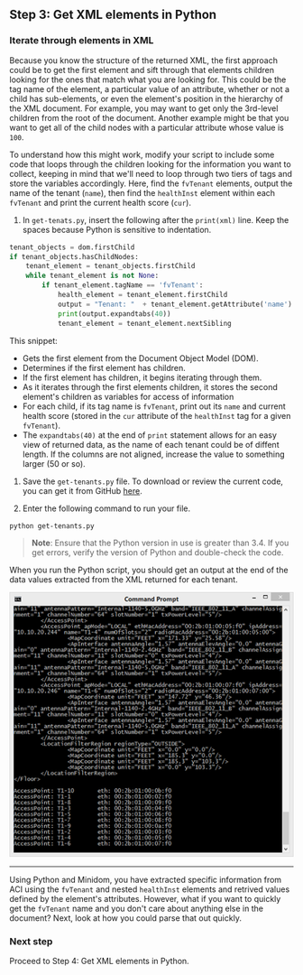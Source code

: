 ## Step 3: Get XML elements in Python

### Iterate through elements in XML

Because you know the structure of the returned XML, the first approach could be to get the first element and sift through that elements children looking for the ones that match what you are looking for. This could be the tag name of the element, a particular value of an attribute, whether or not a child has sub-elements, or even the element's position in the hierarchy of the XML document. For example, you may want to get only the 3rd-level children from the root of the document. Another example might be that you want to get all of the child nodes with a particular attribute whose value is `100`.

To understand how this might work, modify your script to include some code that loops through the children looking for the information you want to collect, keeping in mind that we'll need to loop through two tiers of tags and store the variables accordingly. Here, find the `fvTenant` elements, output the name of the tenant (`name`), then find the `healthInst` element within each `fvTenant` and print the current health score (`cur`).

1. In `get-tenats.py`, insert the following after the `print(xml)` line. Keep the spaces because Python is sensitive to indentation.
```python
tenant_objects = dom.firstChild
if tenant_objects.hasChildNodes:
    tenant_element = tenant_objects.firstChild
    while tenant_element is not None:
        if tenant_element.tagName == 'fvTenant':
            health_element = tenant_element.firstChild
            output = "Tenant: "  + tenant_element.getAttribute('name') + '\t Health Score: ' + health_element.getAttribute('cur')
            print(output.expandtabs(40))
            tenant_element = tenant_element.nextSibling
```
This snippet:
-  Gets the first element from the Document Object Model (DOM).
-  Determines if the first element has children.
-  If the first element has children, it begins iterating through them.
- As it iterates through the first elements children, it stores the second element's children as variables for access of information
-  For each child, if its tag name is `fvTenant`, print out its `name` and current health score (stored in the `cur` attribute of the `healthInst` tag for a given `fvTenant`).
-  The `expandtabs(40)` at the end of `print` statement allows for an easy view of returned data, as the name of each tenant could be of diffent length.  If the columns are not aligned, increase the value to something larger (50 or so).


1. Save the `get-tenants.py` file. To download or review the current code, you can get it from GitHub <a href="https://github.com/CiscoDevNet/coding-skills-sample-code/blob/master/coding201-parsing-xml/get-ap-xml-3.py" target="_blank">here</a>.

2. Enter the following command to run your file.
```
python get-tenants.py
```
> **Note**: Ensure that the Python version in use is greater than 3.4.  If you get errors, verify the version of Python and double-check the code.

When you run the Python script, you should get an output at the end of the data values extracted from the XML returned for each tenant.

![](assets/images/xml-output-parse-001.png)

----------

Using Python and Minidom, you have extracted specific information from ACI using the `fvTenant` and nested `healthInst` elements and retrived values defined by the element's attributes.  However, what if you want to quickly get the `fvTenant` name and you don't care about anything else in the document?  Next, look at how you could parse that out quickly.

### Next step

Proceed to Step 4: Get XML elements in Python.
